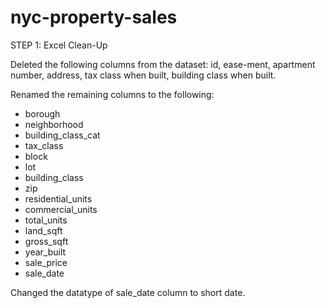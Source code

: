 # nyc-property-sales

STEP 1: Excel Clean-Up

Deleted the following columns from the dataset: id, ease-ment, apartment number, address, tax class when built, building class when built. 


Renamed the remaining columns to the following:
- borough
- neighborhood
- building_class_cat
- tax_class
- block
- lot
- building_class
- zip
- residential_units
- commercial_units
- total_units
- land_sqft
- gross_sqft
- year_built
- sale_price
- sale_date

Changed the datatype of sale_date column to short date. 


